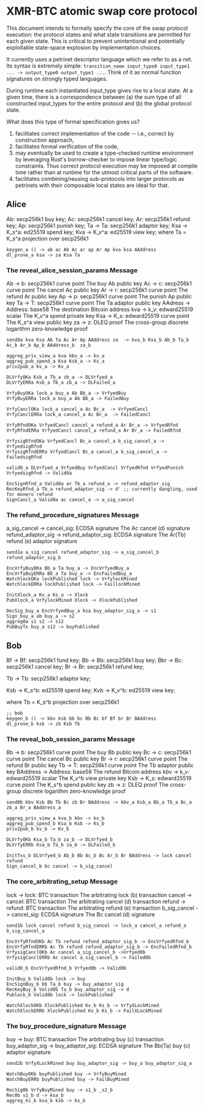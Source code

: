 # XMR-BTC atomic swap core protocol

This document intends to formally specify the core of the swap protocol
execution: the protocol states and what state transitions are permitted for each
given state. This is critical to prevent unintentional and potentially exploitable
state-space explosion by implementation choices.

It currently uses a petrinet descriptor language which we refer to as a net. Its
syntax is extremely simple: `transition_name input_type0 input_type1 ... ->
output_type0 output_type1 ...`. Think of it as normal function signatures on
strongly typed languages.

During runtime each instantiated input_type gives rise to a local state. At a
given time, there is a correspondence between (a) the sum type of all
constructed input_types for the entire protocol and (b) the global protocol
state.

What does this type of formal specification gives us? 
1. facilitates correct implementation of the code -- i.e., correct by
   construction approach,
2. facilitates formal verification of the code,
3. may eventually be used to create a type-checked runtime environment by
leveraging Rust's borrow-checker to impose linear type/logic constraints. Thus
correct protocol execution may be imposed at compile time rather than at runtime
for the utmost critical parts of the software.
4. facilitates combining/reusing sub-protocols into larger protocols as
   petrinets with their composable local states are ideal for that.

## Alice
Ab: secp256k1 buy key;
Ac: secp256k1 cancel key;
Ar: secp256k1 refund key;
Ap: secp256k1 punish key;
Ta -> Ta: secp256k1 adaptor key;
Ksa -> K_s^a: ed25519 spend key;
Kva -> K_v^a: ed25519 view key;
where
    Ta = K_s^a projection over secp256k1


``` net:alice0_
keygen_a () -> ab ac Ab Ac ar ap Ar Ap kva ksa AAddress
dl_prove_a ksa -> za Ksa Ta
```

### The reveal_alice_session_params Message
Ab -> b: secp256k1 curve point The buy Ab public key
Ac -> c: secp256k1 curve point The cancel Ac public key
Ar -> r: secp256k1 curve point The refund Ar public key
Ap -> p: secp256k1 curve point The punish Ap public key
Ta -> T: secp256k1 curve point The Ta adaptor public key
AAdress -> Address: base58 The destination Bitcoin address
kva -> k_v: edward25519 scalar The K_v^a spend private key
Ksa -> K_s: edward25519 curve point The K_s^a view public key
za -> z: DLEQ proof The cross-group discrete logarithm zero-knowledge proof

``` net:reveal_alice_session_params_
send0a kva Ksa Ab Ta Ac Ar Ap AAddress za  -> kva_b Ksa_b Ab_b Ta_b Ac_b Ar_b Ap_b AAddress_b  za_b
```


``` net:alice1_
aggreg_priv_view_a kva kbv_a -> kv_a
aggreg_pub_spend_a Ksa Ksb_a -> Ks_a
priv2pub_a kv_a -> Kv_a

DLVrfyOKa Ksb_a Tb_a zb_a -> DLVrfyed_a 
DLVrfyERRa Ksb_a Tb_a zb_a -> DLFailed_a

VrfyBuyOKa lock_a buy_a Ab Bb_a -> VrfyedBuy
VrfyBuyERRa lock_a buy_a Ab Bb_a -> FailedBuy

VrfyCanclOKa lock_a cancel_a Ac Bc_a  -> VrfyedCancl
VrfyCanclERRa lock_a cancel_a Ac Bc_a  -> FailedCancl

VrfyRfndOKa VrfyedCancl cancel_a refund_a Ar Br_a -> VrfyedRfnd 
VrfyRfndERRa VrfyedCancl cancel_a refund_a Ar Br_a -> FailedRfnd

VrfysigRfndOKa VrfyedCancl Bc_a cancel_a b_sig_cancel_a -> VrfyedsigRfnd 
VrfysigRfndERRa VrfyedCancl Bc_a cancel_a b_sig_cancel_a -> FailedsigRfnd

valid0_a DLVrfyed_a VrfyedBuy VrfyedCancl VrfyedRfnd VrfyedPunish VrfyedsigRfnd -> Valid0a

EncSignRfnd_a Valid0a ar Tb_a refund_a -> refund_adaptor_sig
RecKeyRfnd_a Tb_a refund_adaptor_sig -> d' ;; currently dangling, used for monero refund
SignCancl_a Valid0a ac cancel_a -> a_sig_cancel
```

### The refund_procedure_signatures Message
a_sig_cancel -> cancel_sig: ECDSA signature The Ac cancel (d) signature
refund_adaptor_sig -> refund_adaptor_sig: ECDSA signature The Ar(Tb) refund (e) adaptor signature

``` net:refund_procedure_signatures_
send1a a_sig_cancel refund_adaptor_sig -> a_sig_cancel_b refund_adaptor_sig_b
```

``` net:alice2_
EncVrfyBuyOKa Bb_a Ta buy_a -> EncVrfyedBuy_a
EncVrfyBuyERRa Bb_a Ta buy_a -> EncFailedBuy_a
WatchlockOKa lockPublished lock -> VrfylockMined
WatchlockERRa lockPublished lock -> FaillockMined

InitXlock_a Kv_a Ks_a -> Xlock
PubXlock_a VrfylockMined Xlock -> XlockPublished

DecSig_buy_a EncVrfyedBuy_a ksa buy_adaptor_sig_a -> s1
Sign_buy_a ab buy_a -> s2
aggreg0a s1 s2 -> s12
PubBuyTx buy_a s12 -> buyPublished
```

## Bob
Bf -> Bf: secp256k1 fund key;
Bb -> Bb: secp256k1 buy key;
Bbr -> Bc: secp256k1 cancel key;
Br  -> Br: secp256k1 refund key;

Tb -> Tb: secp256k1 adaptor key;

Ksb -> K_s^b: ed25519 spend key;
Kvb -> K_v^b: ed25519 view key;

where
    Tb = K_s^b projection over secp256k1

``` net:bob0_
;; bob
keygen_b () -> kbv ksb bb bc Bb Bc bf Bf br Br BAddress
dl_prove_b ksb -> zb Ksb Tb
```

### The reveal_bob_session_params Message
Bb -> b: secp256k1 curve point The buy Bb public key
Bc -> c: secp256k1 curve point The cancel Bc public key
Br -> r: secp256k1 curve point The refund Br public key
Tb -> T: secp256k1 curve point The Tb adaptor public key
BAddress -> Address: base58 The refund Bitcoin address
kbv -> k_v: edward25519 scalar The K_v^b view private key
Ksb -> K_s: edward25519 curve point The K_s^b spend public key
zb -> z: DLEQ proof The cross-group discrete logarithm zero-knowledge proof 
``` net:reveal_bob_session_params_
send0b kbv Ksb Bb Tb Bc zb Br BAddress -> kbv_a Ksb_a Bb_a Tb_a Bc_a zb_a Br_a BAddress_a
```

```net:bob1_
aggreg_priv_view_a kva_b kbv -> kv_b
aggreg_pub_spend_b Ksa_b Ksb -> Ks_b
priv2pub_b kv_b -> Kv_b

DLVrfyOKb Ksa_b Ta_b za_b -> DLVrfyed_b 
DLVrfyERRb Ksa_b Ta_b za_b -> DLFailed_b

InitTxs_b DLVrfyed_b Ab_b Bb Ac_b Bc Ar_b Br BAddress -> lock cancel refund
Sign_cancel_b bc cancel -> b_sig_cancel
```

### The core_arbitrating_setup Message
lock -> lock: BTC transaction The arbitrating lock (b) transaction
cancel -> cancel: BTC transaction The arbitrating cancel (d) transaction
refund -> refund: BTC transaction The arbitrating refund (e) transaction
b_sig_cancel -> cancel_sig: ECDSA signature The Bc cancel (d) signature

``` net:core_arbitrating_setup_
send1b lock cancel refund b_sig_cancel -> lock_a cancel_a refund_a b_sig_cancel_a
```


``` net:bob2_
EncVrfyRfndOKb Ac Tb refund refund_adaptor_sig_b -> EncVrfyedRfnd_b
EncVrfyRfndERRb Ac Tb refund refund_adaptor_sig_b -> EncFailedRfnd_b
VrfysigCanclOKb Ac cancel a_sig_cancel_b ->Vrfyed0b
VrfysigCanclERRb Ac cancel a_sig_cancel_b -> Failed0b

valid0_b EncVrfyedRfnd_b Vrfyed0b -> Valid0b

InitBuy_b Valid0b lock -> buy
EncSignBuy_b bb Ta_b buy -> buy_adaptor_sig
RecKeyBuy_b Valid0b Ta_b buy_adaptor_sig -> d
Publock_b Valid0b lock -> lockPublished

WatchXlockOKb XlockPublished Kv_b Ks_b -> VrfyXLockMined
WatchXlockERRb XlockPublished Kv_b Ks_b -> FailXLockMined

```
### The buy_procedure_signature Message
buy -> buy: BTC transaction The arbitrating buy (c) transaction
buy_adaptor_sig -> buy_adaptor_sig: ECDSA signature The Bb(Ta) buy (c) adaptor signature

``` net:buy_procedure_signature_
send2b VrfyXLockMined buy buy_adaptor_sig -> buy_a buy_adaptor_sig_a
```

``` net:bob3_
WatchBuyOKb buyPublished buy -> VrfyBuyMined
WatchBuyERRb buyPublished buy -> FailBuyMined

RecSig0b VrfyBuyMined buy -> s1_b _s2_b
Rec0b s1_b d -> ksa_b
aggreg_ks_b ksa_b ksb -> ks_b

```
